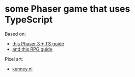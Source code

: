 # some Phaser game that uses TypeScript

Based on:
- [this Phaser 3 + TS guide](https://spin.atomicobject.com/2019/07/13/phaser-3-typescript-tutorial/)
- [and this RPG guide](https://gamedevacademy.org/how-to-create-a-turn-based-rpg-game-in-phaser-3-part-1/)

Pixel art:
- [kenney.nl](https://kenney.nl/assets)
